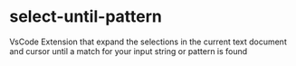 # select-until-pattern
VsCode Extension that expand the selections in the current text document and cursor until a match for your input string or pattern is found
